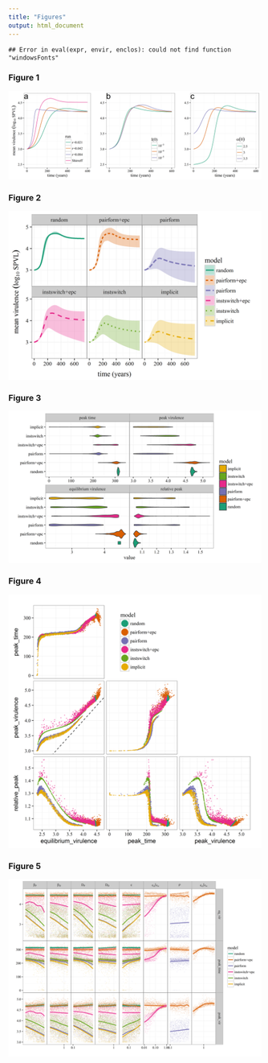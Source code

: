```yaml
---
title: "Figures"
output: html_document
---
```



```
## Error in eval(expr, envir, enclos): could not find function "windowsFonts"
```






### Figure 1

![plot of chunk fig1](figure/fig1-1.png)

### Figure 2

![plot of chunk fig2](figure/fig2-1.png)

### Figure 3

![plot of chunk fig3](figure/fig3-1.png)



### Figure 4

![plot of chunk fig4](figure/fig4-1.png)

### Figure 5

![plot of chunk fig5](figure/fig5-1.png)
